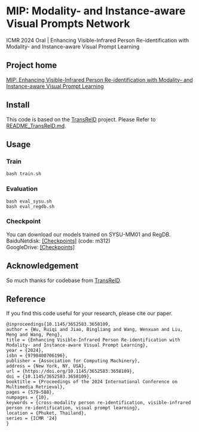 # MIP: Modality- and Instance-aware Visual Prompts Network
ICMR 2024 Oral | Enhancing Visible-Infrared Person Re-identification with Modality- and Instance-aware Visual Prompt Learning

## Project home
[MIP: Enhancing Visible-Infrared Person Re-identification with Modality- and Instance-aware Visual Prompt Learning](https://wurqjackey.github.io/ICMR2024_MIP/)


## Install
This code is based on the [TransReID](https://github.com/damo-cv/TransReID) project. Please Refer to [README_TransReID.md](https://wurqjackey.github.io/MIP/README_TransReID.md).

## Usage
### Train
```
bash train.sh
```

### Evaluation
```
bash eval_sysu.sh
bash eval_regdb.sh
```
### Checkpoint
You can download our models trained on SYSU-MM01 and RegDB. <br>
BaiduNetdisk: [[Checkpoints]](https://pan.baidu.com/s/1XOzA05ADSfiTaeHAj4sDsA) (code: m312) <br>
GoogleDrive: [[Checkpoints]](https://drive.google.com/drive/folders/1MUawaVku45vviDrxh9rJtshDEL2oCi6C?usp=sharing)

## Acknowledgement
So much thanks for codebase from [TransReID](https://github.com/damo-cv/TransReID).

## Reference
If you find this code useful for your research, please cite our paper.
```
@inproceedings{10.1145/3652583.3658109,
author = {Wu, Ruiqi and Jiao, Bingliang and Wang, Wenxuan and Liu, Meng and Wang, Peng},
title = {Enhancing Visible-Infrared Person Re-identification with Modality- and Instance-aware Visual Prompt Learning},
year = {2024},
isbn = {9798400706196},
publisher = {Association for Computing Machinery},
address = {New York, NY, USA},
url = {https://doi.org/10.1145/3652583.3658109},
doi = {10.1145/3652583.3658109},
booktitle = {Proceedings of the 2024 International Conference on Multimedia Retrieval},
pages = {579–588},
numpages = {10},
keywords = {cross-modality person re-identification, visible-infrared person re-identification, visual prompt learning},
location = {Phuket, Thailand},
series = {ICMR '24}
}
```
